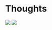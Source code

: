 # Thoughts
![](http://github-profile-summary-cards.vercel.app/api/cards/profile-details?username=MinaM03&theme=default)
![](http://github-profile-summary-cards.vercel.app/api/cards/most-commit-language?username=MinaM03&theme=default)
